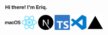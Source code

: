 ### Hi there! I'm Eriq.

<img alt='macOS' height=50 src="images/mac.svg"> <img alt='react' height=50 src="images/react.svg"> <img alt='nextJS' height=50 src="images/next.svg"> <img alt='typescript' height=50 src="images/typescript.svg"> <img alt='visualStudio' height=50 src="images/visual-studio.svg"> <img alt='vercel' height=50 src="images/vercel.svg">
